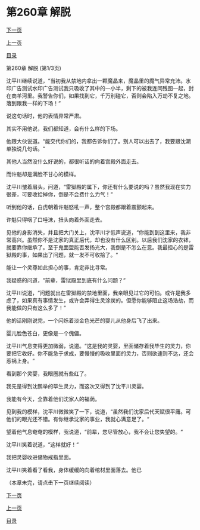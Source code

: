 <h1>第260章   解脱</h1>
            <div><p><a href="./778_%E7%AC%AC260%E7%AB%A0_%E8%A7%A3%E8%84%B1.md">下一页</a></p><p><a href="./776_%E7%AC%AC259%E7%AB%A0_%E9%AD%94%E6%99%B6.md">上一页</a></p><p><a href="../">目录</a></p></div>
            <div><p>第260章   解脱 (第1/3页)</p><p>沈平川继续说道，“当初我从禁地内拿出一颗魔晶来，魔晶里的魔气异常充沛。水印广告测试水印广告测试我只吸收了其中的一小半，剩下的被我连同残图一起，封在商羊河里。我警告你们，如果找到它，千万别碰它，否则会陷入万劫不复之地。落到跟我一样的下场！“</p><p>说这句话时，他的表情异常严肃。</p><p>其实不用他说，我们都知道，会有什么样的下场。</p><p>他跟大伙说道。“能交代你们的，我都告诉你们了。别人可以出去了，我要跟沈潮单独说几句话。“</p><p>其他人当然没什么好说的，都很听话的向着宫殿外面走去。</p><p>而许魁却是满脸不甘心的模样。</p><p>沈平川皱着眉头。问道，“雷狱殿的属下，你还有什么要说的吗？虽然我现在实力很差，可要收拾掉你，倒是不会费什么力气！“</p><p>听到他的话，白虎朝着许魁怒吼一声，整个宫殿都跟着震颤起来。</p><p>许魁只得咽了口唾沫，扭头向着外面走去。</p><p>见他的身影消失，并且把大门关上，沈平川才低声说道，“你能到到这里来，我非常高兴。虽然你不是沈家的真正后代，却也没有什么区别。以后我们沈家的衣钵，就要靠你继承了。至于鬼面盟能否发扬光大，我倒是不怎么在意。我最担心的是雷狱殿的事，如果出了问题，就一发不可收拾了。“</p><p>能让一个灵尊如此担心的事，肯定非比寻常。</p><p>我疑惑的问道，“前辈，雷狱殿里到底有什么问题？“</p><p>沈平川说道，“问题就出在雷狱殿的禁地里面，我亲眼见过它的可怕。或许是我多虑了，如果真有事情发生，或许会弄得生灵涂炭的。但愿你能够阻止这场浩劫，而我能做的只有这么多了！“</p><p>他的话刚刚说完，一个闪烁着淡金色光芒的婴儿从他身后飞了出来。</p><p>婴儿脸色苍白，更像是一个傀儡。</p><p>沈平川气息变得更加微弱，说道。“这是我的灵婴，里面储存着我毕生的灵力，你要把它收好。你不能急于求成，要慢慢的吸收里面的灵力，否则欲速则不达，还会惹祸上身。“</p><p>看到那个灵婴，我眼圈就有些红了。</p><p>我先是得到沈鹏举的毕生灵力，而这次又得到了沈平川灵婴。</p><p>我能有今天，全靠着他们沈家人的福荫。</p><p>见到我的模样，沈平川微微笑了一下，说道，“虽然我们沈家后代天赋很平庸。可他们的眼光还不错。有你继承沈家的事业，我就心满意足了。“</p><p>望着他气息奄奄的模样，我说道，“前辈，您尽管放心，我不会让您失望的。“</p><p>沈平川笑着说道，“这样就好！“</p><p>我把灵婴收进储物戒指里面。</p><p>沈平川笑着看了看我，身体缓缓的向着棺材里面落去。他已</p><p>（本章未完，请点击下一页继续阅读）</p></div>
            <div><p><a href="./778_%E7%AC%AC260%E7%AB%A0_%E8%A7%A3%E8%84%B1.md">下一页</a></p><p><a href="./776_%E7%AC%AC259%E7%AB%A0_%E9%AD%94%E6%99%B6.md">上一页</a></p><p><a href="../">目录</a></p></div>